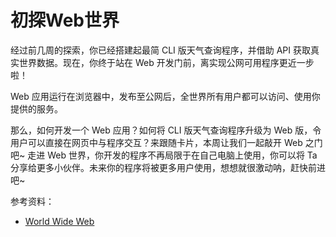# 初探Web世界
经过前几周的探索，你已经搭建起最简 CLI 版天气查询程序，并借助 API 获取真实世界数据。现在，你终于站在 Web 开发门前，离实现公网可用程序更近一步啦！

Web 应用运行在浏览器中，发布至公网后，全世界所有用户都可以访问、使用你提供的服务。

那么，如何开发一个 Web 应用？如何将 CLI 版天气查询程序升级为 Web 版，令用户可以直接在网页中与程序交互？来跟随卡片，本周让我们一起敲开 Web 之门吧~
走进 Web 世界，你开发的程序不再局限于在自己电脑上使用，你可以将 Ta 分享给更多小伙伴。未来你的程序将被更多用户使用，想想就很激动呐，赶快前进吧~

参考资料：
- [World Wide Web](https://en.wikipedia.org/wiki/World_Wide_Web)